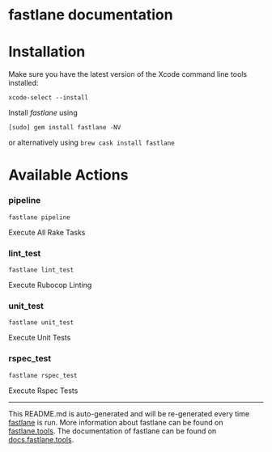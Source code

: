 fastlane documentation
================
# Installation

Make sure you have the latest version of the Xcode command line tools installed:

```
xcode-select --install
```

Install _fastlane_ using
```
[sudo] gem install fastlane -NV
```
or alternatively using `brew cask install fastlane`

# Available Actions
### pipeline
```
fastlane pipeline
```
Execute All Rake Tasks
### lint_test
```
fastlane lint_test
```
Execute Rubocop Linting
### unit_test
```
fastlane unit_test
```
Execute Unit Tests
### rspec_test
```
fastlane rspec_test
```
Execute Rspec Tests

----

This README.md is auto-generated and will be re-generated every time [fastlane](https://fastlane.tools) is run.
More information about fastlane can be found on [fastlane.tools](https://fastlane.tools).
The documentation of fastlane can be found on [docs.fastlane.tools](https://docs.fastlane.tools).
